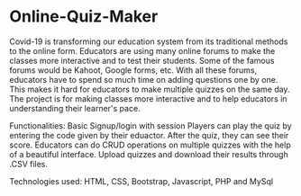 # Online-Quiz-Maker

Covid-19 is transforming our education system from its traditional methods to the online form. Educators are using many online forums to make the classes more interactive and to test their students. Some of the famous forums would be Kahoot, Google forms, etc. With all these forums, educators have to spend so much time on adding questions one by one. This makes it hard for educators to make multiple quizzes on the same day. The project is for making classes more interactive and to help educators in understanding their learner's pace.

Functionalities:
Basic Signup/login with session
Players can play the quiz by entering the code given by their eduactor. After the quiz, they can see their score.
Educators can do CRUD operations on multiple quizzes with the help of a beautiful interface. Upload quizzes and download their results through .CSV files. 

Technologies used:
HTML, CSS, Bootstrap, Javascript, PHP and MySql
